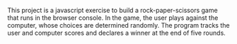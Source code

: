 This project is a javascript exercise to build a rock-paper-scissors game that runs in the browser console.
In the game, the user plays against the computer, whose choices are determined randomly.
The program tracks the user and computer scores and declares a winner at the end of five rounds.